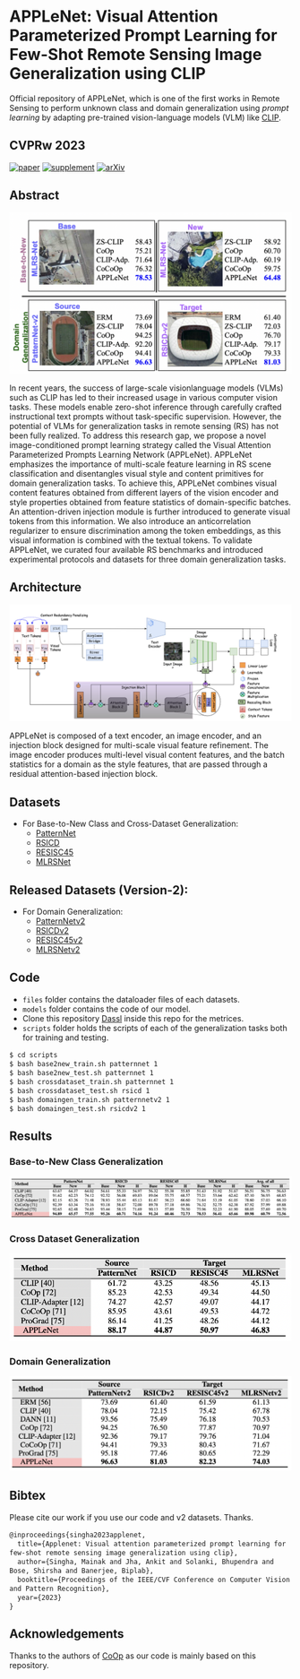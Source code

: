 # APPLeNet: Visual Attention Parameterized Prompt Learning for Few-Shot Remote Sensing Image Generalization using CLIP

Official repository of APPLeNet, which is one of the first works in Remote Sensing to perform unknown class and domain generalization using *prompt learning* by adapting pre-trained vision-language models (VLM) like [CLIP](https://arxiv.org/abs/2103.00020).

## **CVPRw 2023**

[![paper](https://img.shields.io/badge/arXiv-Paper-brightgreen)](https://openaccess.thecvf.com/content/CVPR2023W/EarthVision/papers/Jha_APPLeNet_Visual_Attention_Parameterized_Prompt_Learning_for_Few-Shot_Remote_Sensing_CVPRW_2023_paper.pdf)
[![supplement](https://img.shields.io/badge/Supplementary-Material-F9D371)](https://openaccess.thecvf.com/content/CVPR2023W/EarthVision/supplemental/Jha_APPLeNet_Visual_Attention_CVPRW_2023_supplemental.pdf)
[![arXiv](https://img.shields.io/badge/arXiv-Paper-brightgreen)](https://arxiv.org/abs/2304.05995)

## Abstract

![teaser](https://github.com/mainaksingha01/APPLeNet/blob/master/images/teaser.png)

In recent years, the success of large-scale visionlanguage models (VLMs) such as CLIP has led to their increased usage in various computer vision tasks. These models enable zero-shot inference through carefully crafted instructional text prompts without task-specific supervision.
However, the potential of VLMs for generalization tasks in remote sensing (RS) has not been fully realized. To address this research gap, we propose a novel image-conditioned prompt learning strategy called the Visual Attention Parameterized Prompts Learning Network (APPLeNet). APPLeNet emphasizes the importance of multi-scale feature learning in RS scene classification and disentangles visual style and content primitives for domain generalization tasks. To achieve this, APPLeNet combines visual content features obtained from different layers of the vision encoder and style properties obtained from feature statistics of domain-specific batches. An attention-driven injection module is further introduced to generate visual tokens from this information. We also introduce an anticorrelation regularizer to ensure discrimination among the token embeddings, as this visual information is combined with the textual tokens. To validate APPLeNet, we curated
four available RS benchmarks and introduced experimental protocols and datasets for three domain generalization tasks.

## Architecture

![architecture](https://github.com/mainaksingha01/APPLeNet/blob/master/images/applenet.png)

APPLeNet is composed of a text encoder, an image encoder, and an injection block designed for multi-scale visual feature refinement. The image encoder produces multi-level visual content features, and the batch statistics for a domain as the style features, that are passed through a residual attention-based injection block.

## Datasets
- For Base-to-New Class and Cross-Dataset Generalization:
  - [PatternNet](https://sites.google.com/view/zhouwx/dataset)
  - [RSICD](https://github.com/201528014227051/RSICD_optimal)
  - [RESISC45](https://www.tensorflow.org/datasets/catalog/resisc45)
  - [MLRSNet](https://data.mendeley.com/datasets/7j9bv9vwsx/3)

## Released Datasets (Version-2):
- For Domain Generalization:
  - [PatternNetv2](https://drive.google.com/file/d/1bukts4nv_ZV7opYL3dFETD66EueiFaNo/view?usp=sharing)
  - [RSICDv2](https://drive.google.com/file/d/1cHQPA7X_jX4tw8vFgEON1SDn_MGf3uv2/view?usp=sharing)
  - [RESISC45v2](https://drive.google.com/file/d/1B7GTf-Pz6ggaIhm9ShQXfXTe0GilfiQA/view?usp=sharing)
  - [MLRSNetv2](https://drive.google.com/file/d/18uaXD5CxnAyYPOswctf6_izcIO8VF4oI/view?usp=sharing)
 
## Code

 - `files` folder contains the dataloader files of each datasets.
 - `models` folder contains the code of our model.
 - Clone this repository [Dassl](https://github.com/KaiyangZhou/Dassl.pytorch) inside this repo for the metrices.
 - `scripts` folder holds the scripts of each of the generalization tasks both for training and testing.

```shell
$ cd scripts
$ bash base2new_train.sh patternnet 1
$ bash base2new_test.sh patternnet 1
$ bash crossdataset_train.sh patternnet 1
$ bash crossdataset_test.sh rsicd 1
$ bash domaingen_train.sh patternnetv2 1
$ bash domaingen_test.sh rsicdv2 1
```

## Results

### Base-to-New Class Generalization

![base2new](https://github.com/mainaksingha01/APPLeNet/blob/master/images/base2new.png)

### Cross Dataset Generalization

![crossdataset](https://github.com/mainaksingha01/APPLeNet/blob/master/images/crossdataset.png)

### Domain Generalization

![domaingen](https://github.com/mainaksingha01/APPLeNet/blob/master/images/domaingen.png)

## Bibtex

Please cite our work if you use our code and v2 datasets. Thanks.

```
@inproceedings{singha2023applenet,
  title={Applenet: Visual attention parameterized prompt learning for few-shot remote sensing image generalization using clip},
  author={Singha, Mainak and Jha, Ankit and Solanki, Bhupendra and Bose, Shirsha and Banerjee, Biplab},
  booktitle={Proceedings of the IEEE/CVF Conference on Computer Vision and Pattern Recognition},
  year={2023}
}
```

## Acknowledgements

Thanks to the authors of [CoOp](https://github.com/KaiyangZhou/CoOp) as our code is mainly based on this repository.
